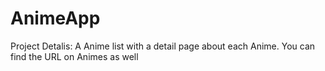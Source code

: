 # AnimeApp 
Project Detalis:
A Anime list with a detail page about each Anime.  You can find the URL on Animes as well



